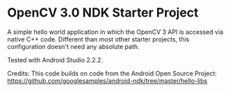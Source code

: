 # OpenCV 3.0 NDK Starter Project

A simple hello world application in which the OpenCV 3 API is accessed via native C++ code. 
Different than most other starter projects, this configuration doesn't need any absolute path.

Tested with Android Studio 2.2.2.

Credits:
This code builds on code from the Android Open Source Project:
https://github.com/googlesamples/android-ndk/tree/master/hello-libs
